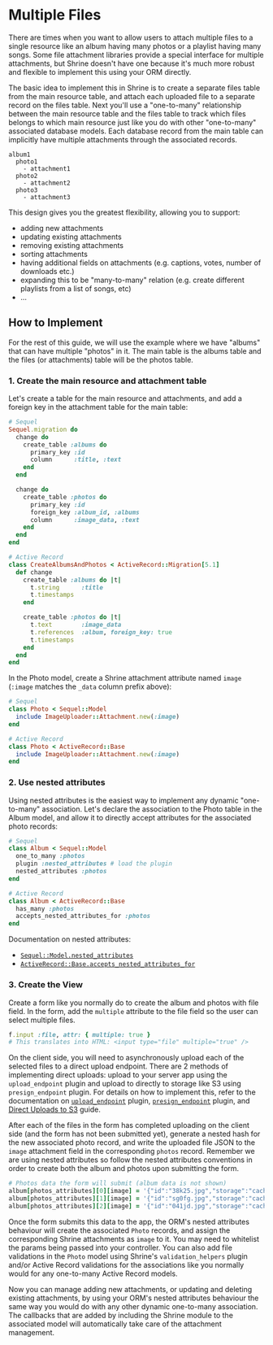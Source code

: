 # Multiple Files

There are times when you want to allow users to attach multiple files to a single resource like an album having many photos or a playlist having many songs. Some file attachment libraries provide a special interface for multiple attachments, but Shrine doesn't have one because it's much more robust and flexible to implement this using your ORM directly.

The basic idea to implement this in Shrine is to create a separate files table from the main resource table, and attach each uploaded file to a separate record on the files table. Next you'll use a "one-to-many" relationship between the main resource table and the files table to track which files belongs to which main resource just like you do with other "one-to-many" associated database models. Each database record from the main table can implicitly have multiple attachments through the associated records.

```
album1
  photo1
    - attachment1
  photo2
    - attachment2
  photo3
    - attachment3
```

This design gives you the greatest flexibility, allowing you to support:
* adding new attachments
* updating existing attachments
* removing existing attachments
* sorting attachments
* having additional fields on attachments (e.g. captions, votes, number of downloads etc.)
* expanding this to be "many-to-many" relation (e.g. create different playlists from a list of songs, etc)
* ...


## How to Implement

For the rest of this guide, we will use the example where we have "albums" that can have multiple "photos" in it. The main table is the albums table and the files (or attachments) table will be the photos table.

### 1. Create the main resource and attachment table

Let's create a table for the main resource and attachments, and add a foreign key in the attachment table for the main table:

```rb
# Sequel
Sequel.migration do
  change do
    create_table :albums do
      primary_key :id
      column      :title, :text
    end
  end

  change do
    create_table :photos do
      primary_key :id
      foreign_key :album_id, :albums
      column      :image_data, :text
    end
  end
end

# Active Record
class CreateAlbumsAndPhotos < ActiveRecord::Migration[5.1]
  def change
    create_table :albums do |t|
      t.string      :title
      t.timestamps
    end

    create_table :photos do |t|
      t.text        :image_data
      t.references  :album, foreign_key: true
      t.timestamps
    end
  end
end
```

In the Photo model, create a Shrine attachment attribute named `image` (`:image` matches the `_data` column prefix above):

```rb
# Sequel
class Photo < Sequel::Model
  include ImageUploader::Attachment.new(:image)
end

# Active Record
class Photo < ActiveRecord::Base
  include ImageUploader::Attachment.new(:image)
end
```

### 2. Use nested attributes

Using nested attributes is the easiest way to implement any dynamic "one-to-many" association. Let's declare the association to the Photo table in the Album model, and allow it to directly accept attributes for the associated photo records:

```ruby
# Sequel
class Album < Sequel::Model
  one_to_many :photos
  plugin :nested_attributes # load the plugin
  nested_attributes :photos
end

# Active Record
class Album < ActiveRecord::Base
  has_many :photos
  accepts_nested_attributes_for :photos
end
```

Documentation on nested attributes:
* [`Sequel::Model.nested_attributes`]
* [`ActiveRecord::Base.accepts_nested_attributes_for`]

### 3. Create the View

Create a form like you normally do to create the album and photos with file field. In the form, add the `multiple` attribute to the file field so the user can select multiple files.

```rb
f.input :file, attr: { multiple: true }
# This translates into HTML: <input type="file" multiple="true" />
```

On the client side, you will need to asynchronously upload each of the selected files to a direct upload endpoint. There are 2 methods of implementing direct uploads: upload to your server app using the `upload_endpoint` plugin and upload to directly to storage like S3 using `presign_endpoint` plugin. For details on how to implement this, refer to the documentation on [`upload_endpoint`] plugin, [`presign_endpoint`] plugin, and [Direct Uploads to S3] guide.

After each of the files in the form has completed uploading on the client side (and the form has not been submitted yet), generate a nested hash for the new associated photo record, and write the uploaded file JSON to the `image` attachment field in the corresponding `photos` record. Remember we are using nested attributes so follow the nested attributes conventions in order to create both the album and photos upon submitting the form.

```rb
# Photos data the form will submit (album data is not shown)
album[photos_attributes][0][image] = '{"id":"38k25.jpg","storage":"cache","metadata":{...}}'
album[photos_attributes][1][image] = '{"id":"sg0fg.jpg","storage":"cache","metadata":{...}}'
album[photos_attributes][2][image] = '{"id":"041jd.jpg","storage":"cache","metadata":{...}}'
```

Once the form submits this data to the app, the ORM's nested attributes behaviour will create the associated `Photo` records, and assign the corresponding Shrine attachments as `image` to it. You may need to whitelist the params being passed into your controller. You can also add file validations in the `Photo` model using Shrine's `validation_helpers` plugin and/or Active Record validations for the associations like you normally would for any one-to-many Active Record models.

Now you can manage adding new attachments, or updating and deleting existing attachments, by using your ORM's nested attributes behaviour the same way you would do with any other dynamic one-to-many association. The callbacks that are added by including the Shrine module to the associated model will automatically take care of the attachment management.

[`Sequel::Model.nested_attributes`]: http://sequel.jeremyevans.net/rdoc-plugins/classes/Sequel/Plugins/NestedAttributes.html
[`ActiveRecord::Base.accepts_nested_attributes_for`]: http://api.rubyonrails.org/classes/ActiveRecord/NestedAttributes/ClassMethods.html
[`upload_endpoint`]: https://shrinerb.com/rdoc/classes/Shrine/Plugins/UploadEndpoint.html
[`presign_endpoint`]: https://shrinerb.com/rdoc/classes/Shrine/Plugins/PresignEndpoint.html
[Direct Uploads to S3]: https://shrinerb.com/rdoc/files/doc/direct_s3_md.html
